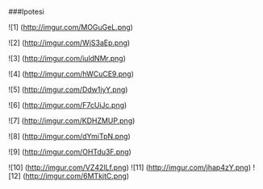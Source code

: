 ###Ipotesi

![1] (http://imgur.com/MOGuGeL.png)

![2] (http://imgur.com/WjS3aEp.png)

![3] (http://imgur.com/iuldNMr.png)

![4] (http://imgur.com/hWCuCE9.png)

![5] (http://imgur.com/Ddw1jyY.png)

![6] (http://imgur.com/F7cUiJc.png)

![7] (http://imgur.com/KDHZMUP.png)

![8] (http://imgur.com/dYmiTpN.png)

![9] (http://imgur.com/OHTdu3F.png)

![10] (http://imgur.com/VZ42lLf.png) ![11] (http://imgur.com/jhap4zY.png) ![12] (http://imgur.com/6MTkjtC.png) 

